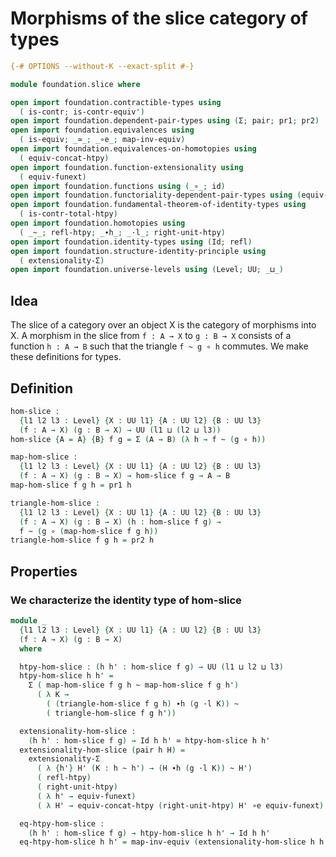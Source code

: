 # Morphisms of the slice category of types

```agda
{-# OPTIONS --without-K --exact-split #-}

module foundation.slice where

open import foundation.contractible-types using
  ( is-contr; is-contr-equiv')
open import foundation.dependent-pair-types using (Σ; pair; pr1; pr2)
open import foundation.equivalences using
  ( is-equiv; _≃_; _∘e_; map-inv-equiv)
open import foundation.equivalences-on-homotopies using
  ( equiv-concat-htpy)
open import foundation.function-extensionality using
  ( equiv-funext)
open import foundation.functions using (_∘_; id)
open import foundation.functoriality-dependent-pair-types using (equiv-tot)
open import foundation.fundamental-theorem-of-identity-types using
  ( is-contr-total-htpy)
open import foundation.homotopies using
  ( _~_; refl-htpy; _∙h_; _·l_; right-unit-htpy)
open import foundation.identity-types using (Id; refl)
open import foundation.structure-identity-principle using
  ( extensionality-Σ)
open import foundation.universe-levels using (Level; UU; _⊔_)
```

## Idea

The slice of a category over an object X is the category of morphisms into X. A morphism in the slice from `f : A → X` to `g : B → X` consists of a function `h : A → B` such that the triangle `f ~ g ∘ h` commutes. We make these definitions for types.

## Definition

```agda
hom-slice :
  {l1 l2 l3 : Level} {X : UU l1} {A : UU l2} {B : UU l3}
  (f : A → X) (g : B → X) → UU (l1 ⊔ (l2 ⊔ l3))
hom-slice {A = A} {B} f g = Σ (A → B) (λ h → f ~ (g ∘ h))

map-hom-slice :
  {l1 l2 l3 : Level} {X : UU l1} {A : UU l2} {B : UU l3}
  (f : A → X) (g : B → X) → hom-slice f g → A → B
map-hom-slice f g h = pr1 h

triangle-hom-slice :
  {l1 l2 l3 : Level} {X : UU l1} {A : UU l2} {B : UU l3}
  (f : A → X) (g : B → X) (h : hom-slice f g) →
  f ~ (g ∘ (map-hom-slice f g h))
triangle-hom-slice f g h = pr2 h
```

## Properties

### We characterize the identity type of hom-slice

```agda
module _
  {l1 l2 l3 : Level} {X : UU l1} {A : UU l2} {B : UU l3}
  (f : A → X) (g : B → X)
  where

  htpy-hom-slice : (h h' : hom-slice f g) → UU (l1 ⊔ l2 ⊔ l3)
  htpy-hom-slice h h' =
    Σ ( map-hom-slice f g h ~ map-hom-slice f g h')
      ( λ K →
        ( (triangle-hom-slice f g h) ∙h (g ·l K)) ~
        ( triangle-hom-slice f g h'))

  extensionality-hom-slice :
    (h h' : hom-slice f g) → Id h h' ≃ htpy-hom-slice h h'
  extensionality-hom-slice (pair h H) =
    extensionality-Σ
      ( λ {h'} H' (K : h ~ h') → (H ∙h (g ·l K)) ~ H')
      ( refl-htpy)
      ( right-unit-htpy)
      ( λ h' → equiv-funext)
      ( λ H' → equiv-concat-htpy (right-unit-htpy) H' ∘e equiv-funext)

  eq-htpy-hom-slice :
    (h h' : hom-slice f g) → htpy-hom-slice h h' → Id h h'
  eq-htpy-hom-slice h h' = map-inv-equiv (extensionality-hom-slice h h')
```

